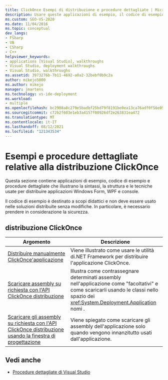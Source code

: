 ```yaml
---
title: ClickOnce Esempi di distribuzione e procedure dettagliate | Microsoft Docs
description: Usare queste applicazioni di esempio, il codice di esempio e le tecniche per comprendere le tecniche usate per distribuire Windows, WPF e applicazioni console.
ms.custom: SEO-VS-2020
ms.date: 11/04/2016
ms.topic: conceptual
dev_langs:
- FSharp
- VB
- CSharp
- C++
helpviewer_keywords:
- applications [Visual Studio], walkthroughs
- Visual Studio, deployment walkthroughs
- Visual Studio, walkthroughs
ms.assetid: 3973276b-7b11-4692-a0a2-32bebf0b9c2a
author: mikejo5000
ms.author: mikejo
manager: jmartens
ms.technology: vs-ide-deployment
ms.workload:
- multiple
ms.openlocfilehash: bc2908a8c279e5badbf25bd79f8191be0ea13ca76adf0f56e058424386636580
ms.sourcegitcommit: c72b2f603e1eb3a4157f00926df2e263831ea472
ms.translationtype: MT
ms.contentlocale: it-IT
ms.lasthandoff: 08/12/2021
ms.locfileid: "121343534"
---
```

# <a name="clickonce-deployment-samples-and-walkthroughs"></a>Esempi e procedure dettagliate relative alla distribuzione ClickOnce
Questa sezione contiene applicazioni di esempio, codice di esempio e procedure dettagliate che illustrano la sintassi, la struttura e le tecniche usate per distribuire applicazioni Windows Form, WPF e console.

 Il codice di esempio è destinato a scopi didattici e non deve essere usato nelle soluzioni distribuite senza modifiche. In particolare, è necessario prendere in considerazione la sicurezza.

## <a name="clickonce-deployment"></a>distribuzione ClickOnce

|Argomento|Descrizione|
|-----------|-----------------|
|[Distribuire manualmente ClickOnce'applicazione](../deployment/walkthrough-manually-deploying-a-clickonce-application.md)|Viene illustrato come usare le utilità di.NET Framework per distribuire l'applicazione ClickOnce.|
|[Scaricare assembly su richiesta con l'API ClickOnce distribuzione](../deployment/walkthrough-downloading-assemblies-on-demand-with-the-clickonce-deployment-api.md)|Illustra come contrassegnare determinati assembly nell'applicazione come "facoltativi" e come scaricarli usando le classi nello spazio dei <xref:System.Deployment.Application> nomi .|
|[Scaricare gli assembly su richiesta con l'API ClickOnce distribuzione usando la finestra di progettazione](../deployment/walkthrough-downloading-assemblies-on-demand-with-the-clickonce-deployment-api-using-the-designer.md)|Viene spiegato come scaricare gli assembly dell'applicazione solo quando vengono innanzitutto usati dall'applicazione.|

## <a name="see-also"></a>Vedi anche

- [Procedure dettagliate di Visual Studio](/previous-versions/szatc41e(v=vs.110))